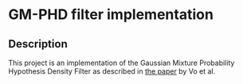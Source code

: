 # GM-PHD filter implementation
## Description 
This project is an implementation of the Gaussian Mixture Probability Hypothesis Density Filter as described in [the paper](https://ieeexplore.ieee.org/document/1710358) by Vo et al.
